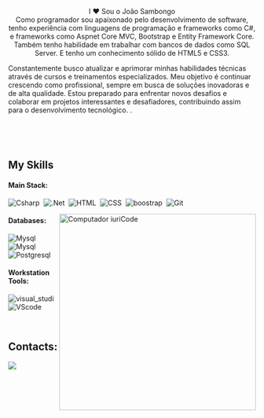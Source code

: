 

<p align="center">I ❤️ Sou o João Sambongo <br> Como programador sou apaixonado pelo desenvolvimento de software, tenho experiência com linguagens de programação e frameworks como C#, e frameworks como Aspnet Core MVC, Bootstrap e Entity Framework Core. Também tenho habilidade em trabalhar com bancos de dados como SQL Server.
E tenho um conhecimento sólido de HTML5 e CSS3.

Constantemente busco atualizar e aprimorar minhas habilidades técnicas através de cursos e treinamentos especializados. Meu objetivo é continuar crescendo como profissional, sempre em busca de soluções inovadoras e de alta qualidade. Estou preparado para enfrentar novos desafios e colaborar em projetos interessantes e desafiadores, contribuindo assim para o desenvolvimento tecnológico.
.</p>&nbsp;
 
 &nbsp;
 &nbsp;



## My Skills

#### Main Stack:


![Csharp](https://img.shields.io/badge/C%23-239120?style=for-the-badge&logo=csharp&logoColor=white)&nbsp;
![.Net](https://img.shields.io/badge/.NET-512BD4?style=for-the-badge&logo=dotnet&logoColor=white)&nbsp;
![HTML](https://img.shields.io/badge/HTML5-E34F26?style=for-the-badge&logo=html5&logoColor=white)&nbsp;
![CSS](https://img.shields.io/badge/CSS3-1572B6?style=for-the-badge&logo=css3&logoColor=white)&nbsp;
![boostrap](https://img.shields.io/badge/Bootstrap-563D7C?style=for-the-badge&logo=bootstrap&logoColor=white)&nbsp;
![Git](https://img.shields.io/badge/GIT-E44C30?style=for-the-badge&logo=git&logoColor=white)&nbsp;



<img src="https://raw.githubusercontent.com/MicaelliMedeiros/micaellimedeiros/master/image/computer-illustration.png" min-width="400px" max-width="400px" width="400px" align="right" alt="Computador iuriCode">

#### Databases:

![Mysql](https://img.shields.io/badge/Microsoft%20SQL%20Server-CC2927?style=for-the-badge&logo=microsoft%20sql%20server&logoColor=white)&nbsp;
![Mysql](https://img.shields.io/badge/MySQL-005C84?style=for-the-badge&logo=mysql&logoColor=white)&nbsp;
![Postgresql](https://img.shields.io/badge/PostgreSQL-316192?style=for-the-badge&logo=postgresql&logoColor=white)&nbsp;

#### Workstation Tools:

![visual_studi](https://img.shields.io/badge/Visual_Studio-5C2D91?style=for-the-badge&logo=visual%20studio&logoColor=white)&nbsp;
![VScode](https://img.shields.io/badge/Visual_Studio_Code-0078D4?style=for-the-badge&logo=visual%20studio%20code&logoColor=white)&nbsp;


&nbsp;
&nbsp;

## Contacts:

<div> 

<a href="https://www.linkedin.com/in/jo%C3%A3o-sambongo-707349300/" target="_blank"><img src="https://img.shields.io/badge/LinkedIn-0077B5?style=for-the-badge&logo=linkedin&logoColor=white">
  
</a>
